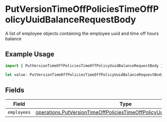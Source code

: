 # PutVersionTimeOffPoliciesTimeOffPolicyUuidBalanceRequestBody

A list of employee objects containing the employee uuid and time off hours balance

## Example Usage

```typescript
import { PutVersionTimeOffPoliciesTimeOffPolicyUuidBalanceRequestBody } from "openapi/models/operations";

let value: PutVersionTimeOffPoliciesTimeOffPolicyUuidBalanceRequestBody = {};
```

## Fields

| Field                                                                                                                                                            | Type                                                                                                                                                             | Required                                                                                                                                                         | Description                                                                                                                                                      |
| ---------------------------------------------------------------------------------------------------------------------------------------------------------------- | ---------------------------------------------------------------------------------------------------------------------------------------------------------------- | ---------------------------------------------------------------------------------------------------------------------------------------------------------------- | ---------------------------------------------------------------------------------------------------------------------------------------------------------------- |
| `employees`                                                                                                                                                      | [operations.PutVersionTimeOffPoliciesTimeOffPolicyUuidBalanceEmployees](../../models/operations/putversiontimeoffpoliciestimeoffpolicyuuidbalanceemployees.md)[] | :heavy_minus_sign:                                                                                                                                               | N/A                                                                                                                                                              |